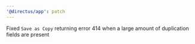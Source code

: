 ```yaml
---
'@directus/app': patch
---
```


Fixed `Save as Copy` returning error 414 when a large amount of duplication fields are present
